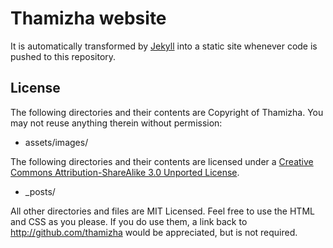 Thamizha website
================

It is automatically transformed by [Jekyll](http://github.com/mojombo/jekyll) into a static site whenever code is pushed to this repository.

License
-------

The following directories and their contents are Copyright of Thamizha. You may not reuse anything therein without permission:

* assets/images/

The following directories and their contents are licensed under a [Creative Commons Attribution-ShareAlike 3.0 Unported License](http://creativecommons.org/licenses/by-sa/3.0/).

* _posts/

All other directories and files are MIT Licensed. Feel free to use the HTML and CSS as you please. If you do use them, a link back to http://github.com/thamizha would be appreciated, but is not required.
